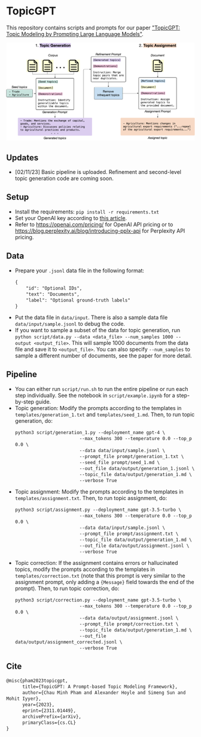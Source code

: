 # TopicGPT
This repository contains scripts and prompts for our paper ["TopicGPT: Topic Modeling by Prompting Large Language Models"](https://arxiv.org/abs/2311.01449). 

![TopicGPT Pipeline Overview](pipeline.png)

## Updates
- [02/11/23] Basic pipeline is uploaded. Refinement and second-level topic generation code are coming soon.

## Setup
- Install the requirements: `pip install -r requirements.txt`
- Set your OpenAI key according to [this article](https://help.openai.com/en/articles/5112595-best-practices-for-api-key-safety). 
- Refer to https://openai.com/pricing/ for OpenAI API pricing or to https://blog.perplexity.ai/blog/introducing-pplx-api for Perplexity API pricing.

## Data
- Prepare your `.jsonl` data file in the following format:
    ```
    {
        "id": "Optional IDs",
        "text": "Documents",
        "label": "Optional ground-truth labels"
    }
    ```
- Put the data file in `data/input`. There is also a sample data file `data/input/sample.jsonl` to debug the code.
- If you want to sample a subset of the data for topic generation, run `python script/data.py --data <data_file> --num_samples 1000 --output <output_file>`. This will sample 1000 documents from the data file and save it to `<output_file>`. You can also specify `--num_samples` to sample a different number of documents, see the paper for more detail.

## Pipeline
- You can either run `script/run.sh` to run the entire pipeline or run each step individually. See the notebook in `script/example.ipynb` for a step-by-step guide.
- Topic generation: Modify the prompts according to the templates in `templates/generation_1.txt` and `templates/seed_1.md`. Then, to run topic generation, do: 
    ```
    python3 script/generation_1.py --deployment_name gpt-4 \
                            --max_tokens 300 --temperature 0.0 --top_p 0.0 \
                            --data data/input/sample.jsonl \
                            --prompt_file prompt/generation_1.txt \
                            --seed_file prompt/seed_1.md \
                            --out_file data/output/generation_1.jsonl \
                            --topic_file data/output/generation_1.md \
                            --verbose True
    ```
- Topic assignment: Modify the prompts according to the templates in `templates/assignment.txt`. Then, to run topic assignment, do: 
    ```
    python3 script/assignment.py --deployment_name gpt-3.5-turbo \
                            --max_tokens 300 --temperature 0.0 --top_p 0.0 \
                            --data data/input/sample.jsonl \
                            --prompt_file prompt/assignment.txt \
                            --topic_file data/output/generation_1.md \
                            --out_file data/output/assignment.jsonl \
                            --verbose True
    ```
- Topic correction: If the assignment contains errors or hallucinated topics, modify the prompts according to the templates in `templates/correction.txt` (note that this prompt is very similar to the assignment prompt, only adding a `{Message}` field towards the end of the prompt). Then, to run topic correction, do: 
    ```
    python3 script/correction.py --deployment_name gpt-3.5-turbo \
                            --max_tokens 300 --temperature 0.0 --top_p 0.0 \
                            --data data/output/assignment.jsonl \
                            --prompt_file prompt/correction.txt \
                            --topic_file data/output/generation_1.md \
                            --out_file data/output/assignment_corrected.jsonl \
                            --verbose True
    ```

## Cite
```
@misc{pham2023topicgpt,
      title={TopicGPT: A Prompt-based Topic Modeling Framework}, 
      author={Chau Minh Pham and Alexander Hoyle and Simeng Sun and Mohit Iyyer},
      year={2023},
      eprint={2311.01449},
      archivePrefix={arXiv},
      primaryClass={cs.CL}
}
```

